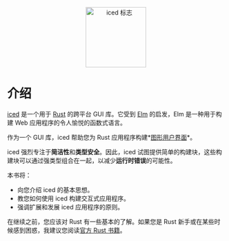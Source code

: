 <div align="center">
  <img alt="iced 标志" src="../resources/logo.svg" width="140">
</div>

# 介绍
[iced] 是一个用于 [Rust] 的跨平台 GUI 库。它受到 [Elm] 的启发，Elm 是一种用于构建 Web 应用程序的令人愉悦的函数式语言。

作为一个 GUI 库，iced 帮助您为 Rust 应用程序构建*[图形用户界面]*。

iced 强烈专注于**简洁性**和**类型安全**。因此，iced 试图提供简单的构建块，这些构建块可以通过强类型组合在一起，以减少**运行时错误**的可能性。

本书将：

- 向您介绍 iced 的基本思想。
- 教您如何使用 iced 构建交互式应用程序。
- 强调扩展和发展 iced 应用程序的原则。

在继续之前，您应该对 Rust 有一些基本的了解。如果您是 Rust 新手或在某些时候感到困惑，我建议您阅读[官方 Rust 书籍]。

[iced]: https://iced.rs
[Rust]: https://rust-lang.org
[Elm]: https://elm-lang.org
[图形用户界面]: https://en.wikipedia.org/wiki/Graphical_user_interface
[官方 Rust 书籍]: https://doc.rust-lang.org/book/